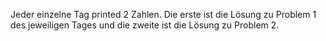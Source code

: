 Jeder einzelne Tag printed 2 Zahlen. Die erste ist die Lösung zu Problem 1 des jeweiligen Tages und die zweite ist die Lösung zu Problem 2.
